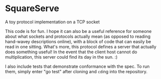 # SquareServe
A toy protocol implementation on a TCP socket

This code is for fun. I hope it can also be a useful reference
for someone about what sockets and protocols actually mean (as opposed
to reading hand-wavey descriptions online), with a block of code that
can easily be read in one sitting. What's more, this protocol defines
a server that actually does something useful! In the event that the 
client host cannot do multiplication, this server could find its day
in the sun. :)

I also include tests that demonstrate conformance with the spec. To
run them, simply enter "go test" after cloning and `cd`ing into the
repository. 
